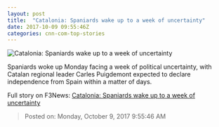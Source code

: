 ```yaml
---
layout: post
title:  "Catalonia: Spaniards wake up to a week of uncertainty"
date: 2017-10-09 09:55:46Z
categories: cnn-com-top-stories
---
```


![Catalonia: Spaniards wake up to a week of uncertainty](http://i2.cdn.cnn.com/cnnnext/dam/assets/171008140827-11-spain-catalonia-unity-protest-super-tease.jpg)

Spaniards woke up Monday facing a week of political uncertainty, with Catalan regional leader Carles Puigdemont expected to declare independence from Spain within a matter of days.


Full story on F3News: [Catalonia: Spaniards wake up to a week of uncertainty](http://www.f3nws.com/n/VcNgTD)

> Posted on: Monday, October 9, 2017 9:55:46 AM

